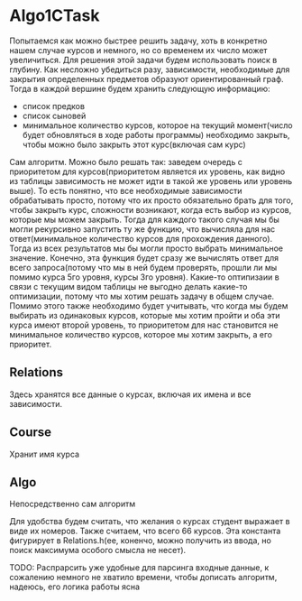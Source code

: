 # Algo1CTask

Попытаемся как можно быстрее решить задачу, хоть в конкретно нашем случае курсов и немного, но со временем их число 
может увеличиться.
Для решения этой задачи будем использовать поиск в глубину. Как несложно убедиться разу, зависимости, необходимые
для закрытия определенных предметов образуют ориентированный граф.
Тогда в каждой вершине будем хранить следующую информацию:
- список предков
- список сыновей
- минимальное количество курсов, которое на текущий момент(число будет обновляться в ходе работы программы) необходимо 
закрыть, чтобы можно было закрыть этот курс(включая сам курс)

Сам алгоритм. Можно было решать так: заведем очередь с приоритетом для курсов(приоритетом является их уровень, 
как видно из таблицы зависимость не может идти в такой же уровень или уровень выше). То есть понятно, что все 
необходимые зависимости обрабатывать просто, потому что их просто обязательно брать для того, чтобы закрыть курс, 
сложности возникают, когда есть выбор из курсов, которые мы можем закрыть. Тогда для каждого такого случая мы бы могли
рекурсивно запустить ту же функцию, что вычисляла для нас ответ(минимальное количество курсов для прохождения данного).
Тогда из всех результатов мы бы могли просто выбрать минимальное значение. Конечно, эта функция будет сразу же вычислять
ответ для всего запроса(потому что мы в ней будем проверять, прошли ли мы помимо курса 5го уровня, курсы 3го уровня).
Какие-то оптипизаии в связи с текущим видом таблицы не выгодно делать какие-то оптимизации, потому что мы хотим решать 
задачу в общем случае. Помимо этого также необходимо будет учитывать, что когда мы будем выбирать из одинаковых курсов,
которые мы хотим пройти и оба эти курса имеют второй уровень, то приоритетом для нас становится не минимальное 
количество курсов, которое мы хотим закрыть, а его приоритет.

## Relations
   Здесь хранятся все данные о курсах, включая их имена и все зависимости.
   
## Course
   Хранит имя курса
   
## Algo
   Непосредственно сам алгоритм
    
Для удобства будем считать, что желания о курсах студент выражает в виде их номеров.
Также считаем, что всего 66 курсов. Эта константа фигурирует в Relations.h(ее, коненчо, можно получить из ввода, но
поиск максимума особого смысла не несет). 

TODO: Распрарсить уже удобные для парсинга входные данные, к сожалению немного не хватило времени, чтобы дописать 
алгоритм, надеюсь, его логика работы ясна